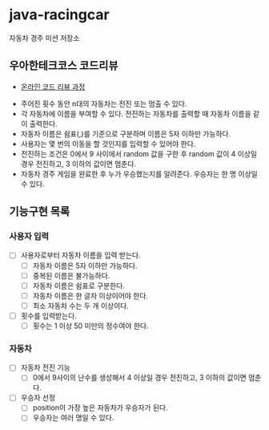 # java-racingcar

자동차 경주 미션 저장소

## 우아한테크코스 코드리뷰

- [온라인 코드 리뷰 과정](https://github.com/woowacourse/woowacourse-docs/blob/master/maincourse/README.md)


* 주어진 횟수 동안 n대의 자동차는 전진 또는 멈출 수 있다.
* 각 자동차에 이름을 부여할 수 있다. 전진하는 자동차를 출력할 때 자동차 이름을 같이 출력한다.
* 자동차 이름은 쉼표(,)를 기준으로 구분하며 이름은 5자 이하만 가능하다.
* 사용자는 몇 번의 이동을 할 것인지를 입력할 수 있어야 한다.
* 전진하는 조건은 0에서 9 사이에서 random 값을 구한 후 random 값이 4 이상일 경우 전진하고, 3 이하의 값이면 멈춘다.
* 자동차 경주 게임을 완료한 후 누가 우승했는지를 알려준다. 우승자는 한 명 이상일 수 있다.

## 기능구현 목록

### 사용자 입력

- [ ] 사용자로부터 자동차 이름을 입력 받는다.
  - [ ] 자동차 이름은 5자 이하만 가능하다.
  - [ ] 중복된 이름은 불가능하다.
  - [ ] 자동차 이름은 쉼표로 구분한다.
  - [ ] 자동차 이름은 한 글자 이상이어야 한다.
  - [ ] 최소 자동차 수는 두 개 이상이다.
- [ ] 횟수를 입력받는다.
  - [ ] 횟수는 1 이상 50 미만의 정수여야 한다.

### 자동차

- [ ] 자동차 전진 기능
  - [ ] 0에서 9사이의 난수를 생성해서 4 이상일 경우 전진하고, 3 이하의 값이면 멈춘다.
- [ ] 우승자 선정
  - [ ] position이 가장 높은 자동차가 우승자가 된다.
  - [ ] 우승자는 여러 명일 수 있다.
